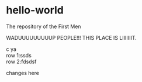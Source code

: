 # hello-world
The repository of the First Men

WADUUUUUUUUUP PEOPLE!!! THIS PLACE IS LIIIIIIIT.

c ya  
row 1:ssds  
row 2:fdsdsf  

changes here